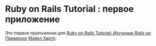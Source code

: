 # Ruby on Rails Tutorial : первое приложение
Это первое приложение для
[*Ruby on Rails Tutorial: Изучение Rails на Примерах*](http://railstutorial.org/)
	[Майкл Хартл](http://michaelhartl.com/).